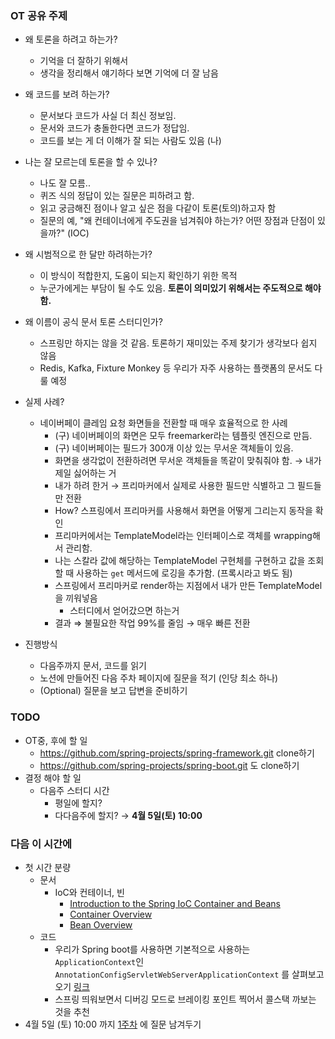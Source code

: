 ### OT 공유 주제

- 왜 토론을 하려고 하는가?
    - 기억을 더 잘하기 위해서
    - 생각을 정리해서 얘기하다 보면 기억에 더 잘 남음
- 왜 코드를 보려 하는가?
    - 문서보다 코드가 사실 더 최신 정보임.
    - 문서와 코드가 충돌한다면 코드가 정답임.
    - 코드를 보는 게 더 이해가 잘 되는 사람도 있음 (나)
- 나는 잘 모르는데 토론을 할 수 있나?
    - 나도 잘 모름..
    - 퀴즈 식의 정답이 있는 질문은 피하려고 함.
    - 읽고 궁금해진 점이나 알고 싶은 점을 다같이 토론(토의)하고자 함
    - 질문의 예, "왜 컨테이너에게 주도권을 넘겨줘야 하는가? 어떤 장점과 단점이 있을까?" (IOC)
- 왜 시범적으로 한 달만 하려하는가?
    - 이 방식이 적합한지, 도움이 되는지 확인하기 위한 목적
    - 누군가에게는 부담이 될 수도 있음. **토론이 의미있기 위해서는 주도적으로 해야함.**
- 왜 이름이 공식 문서 토론 스터디인가?
    - 스프링만 하지는 않을 것 같음. 토론하기 재미있는 주제 찾기가 생각보다 쉽지 않음
    - Redis, Kafka, Fixture Monkey 등 우리가 자주 사용하는 플랫폼의 문서도 다룰 예정
- 실제 사례?
    - 네이버페이 클레임 요청 화면들을 전환할 때 매우 효율적으로 한 사례
        - (구) 네이버페이의 화면은 모두 freemarker라는 템플릿 엔진으로 만듬.
        - (구) 네이버페이는 필드가 300개 이상 있는 무서운 객체들이 있음.
        - 화면을 생각없이 전환하려면 무서운 객체들을 똑같이 맞춰줘야 함. → 내가 제일 싫어하는 거
        - 내가 하려 한거 → 프리마커에서 실제로 사용한 필드만 식별하고 그 필드들만 전환
        - How? 스프링에서 프리마커를 사용해서 화면을 어떻게 그리는지 동작을 확인
        - 프리마커에서는 TemplateModel라는 인터페이스로 객체를 wrapping해서 관리함.
        - 나는 스칼라 값에 해당하는 TemplateModel 구현체를 구현하고 값을 조회할 때 사용하는 `get` 메서드에 로깅을 추가함. (프록시라고 봐도 됨)
        - 스프링에서 프리마커로 render하는 지점에서 내가 만든 TemplateModel을 끼워넣음
            - 스터디에서 얻어갔으면 하는거
        - 결과 ⇒ 불필요한 작업 99%를 줄임 → 매우 빠른 전환

- 진행방식
    - 다음주까지 문서, 코드를 읽기
    - 노션에 만들어진 다음 주차 페이지에 질문을 적기 (인당 최소 하나)
    - (Optional) 질문을 보고 답변을 준비하기

### TODO

- OT중, 후에 할 일
    - https://github.com/spring-projects/spring-framework.git clone하기
    - https://github.com/spring-projects/spring-boot.git 도 clone하기
- 결정 해야 할 일
    - 다음주 스터디 시간
        - 평일에 할지?
        - 다다음주에 할지? → **4월 5일(토) 10:00**

### 다음 이 시간에

- 첫 시간 분량
    - 문서
        - IoC와 컨테이너, 빈
            - [Introduction to the Spring IoC Container and Beans](https://docs.spring.io/spring-framework/reference/core/beans/introduction.html)
            - [Container Overview](https://docs.spring.io/spring-framework/reference/core/beans/basics.html)
            - [Bean Overview](https://docs.spring.io/spring-framework/reference/core/beans/definition.html)
    - 코드
        - 우리가 Spring boot를 사용하면 기본적으로 사용하는 `ApplicationContext`인 `AnnotationConfigServletWebServerApplicationContext` 를 살펴보고 오기 [링크](https://github.com/spring-projects/spring-boot/blob/fe163d3a9cf106cb3415a0bc4a0d63433c9ab0de/spring-boot-project/spring-boot/src/main/java/org/springframework/boot/web/servlet/context/AnnotationConfigServletWebServerApplicationContext.java#L56)
        - 스프링 띄워보면서 디버깅 모드로 브레이킹 포인트 찍어서 콜스택 까보는 것을 추천
- 4월 5일 (토) 10:00 까지 [1주차](https://www.notion.so/1-1bfbee7f599680f08493cde4e96d23f6?pvs=21) 에 질문 남겨두기
